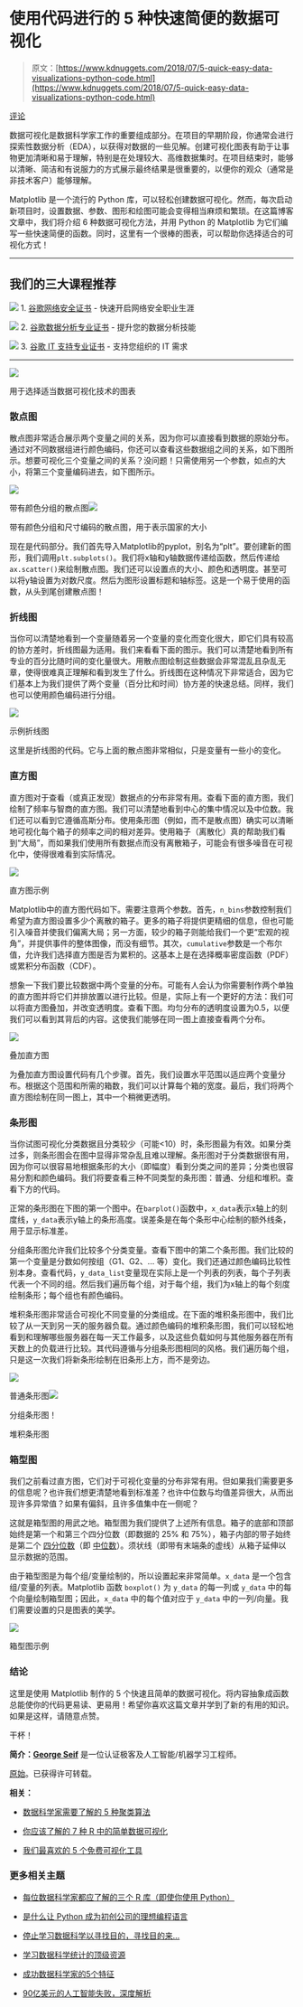 # 使用代码进行的 5 种快速简便的数据可视化

> 原文：[https://www.kdnuggets.com/2018/07/5-quick-easy-data-visualizations-python-code.html](https://www.kdnuggets.com/2018/07/5-quick-easy-data-visualizations-python-code.html)

[评论](#comments)

数据可视化是数据科学家工作的重要组成部分。在项目的早期阶段，你通常会进行探索性数据分析（EDA），以获得对数据的一些见解。创建可视化图表有助于让事物更加清晰和易于理解，特别是在处理较大、高维数据集时。在项目结束时，能够以清晰、简洁和有说服力的方式展示最终结果是很重要的，以便你的观众（通常是非技术客户）能够理解。

Matplotlib 是一个流行的 Python 库，可以轻松创建数据可视化。然而，每次启动新项目时，设置数据、参数、图形和绘图可能会变得相当麻烦和繁琐。在这篇博客文章中，我们将介绍 6 种数据可视化方法，并用 Python 的 Matplotlib 为它们编写一些快速简便的函数。同时，这里有一个很棒的图表，可以帮助你选择适合的可视化方式！

* * *

## 我们的三大课程推荐

![](../Images/0244c01ba9267c002ef39d4907e0b8fb.png) 1\. [谷歌网络安全证书](https://www.kdnuggets.com/google-cybersecurity) - 快速开启网络安全职业生涯

![](../Images/e225c49c3c91745821c8c0368bf04711.png) 2\. [谷歌数据分析专业证书](https://www.kdnuggets.com/google-data-analytics) - 提升您的数据分析技能

![](../Images/0244c01ba9267c002ef39d4907e0b8fb.png) 3\. [谷歌 IT 支持专业证书](https://www.kdnuggets.com/google-itsupport) - 支持您组织的 IT 需求

* * *

![](../Images/eef25e9517f17d752d40709640e45b00.png)

用于选择适当数据可视化技术的图表

### **散点图**

散点图非常适合展示两个变量之间的关系，因为你可以直接看到数据的原始分布。通过对不同数据组进行颜色编码，你还可以查看这些数据组之间的关系，如下图所示。想要可视化三个变量之间的关系？没问题！只需使用另一个参数，如点的大小，将第三个变量编码进去，如下图所示。

![](../Images/15137017f760bf8908a94d17f1522ab9.png)

带有颜色分组的散点图![](../Images/9f33455dc00799634d8f0c53533a92cf.png)

带有颜色分组和尺寸编码的散点图，用于表示国家的大小

现在是代码部分。我们首先导入Matplotlib的pyplot，别名为“plt”。要创建新的图形，我们调用`plt.subplots()`。我们将x轴和y轴数据传递给函数，然后传递给`ax.scatter()`来绘制散点图。我们还可以设置点的大小、颜色和透明度。甚至可以将y轴设置为对数尺度。然后为图形设置标题和轴标签。这是一个易于使用的函数，从头到尾创建散点图！

### **折线图**

当你可以清楚地看到一个变量随着另一个变量的变化而变化很大，即它们具有较高的协方差时，折线图最为适用。我们来看看下面的图示。我们可以清楚地看到所有专业的百分比随时间的变化量很大。用散点图绘制这些数据会非常混乱且杂乱无章，使得很难真正理解和看到发生了什么。折线图在这种情况下非常适合，因为它们基本上为我们提供了两个变量（百分比和时间）协方差的快速总结。同样，我们也可以使用颜色编码进行分组。

![](../Images/b8fa0297a7effc76060a527165a9fbce.png)

示例折线图

这里是折线图的代码。它与上面的散点图非常相似，只是变量有一些小的变化。

### **直方图**

直方图对于查看（或真正发现）数据点的分布非常有用。查看下面的直方图，我们绘制了频率与智商的直方图。我们可以清楚地看到中心的集中情况以及中位数。我们还可以看到它遵循高斯分布。使用条形图（例如，而不是散点图）确实可以清晰地可视化每个箱子的频率之间的相对差异。使用箱子（离散化）真的帮助我们看到“大局”，而如果我们使用所有数据点而没有离散箱子，可能会有很多噪音在可视化中，使得很难看到实际情况。

![](../Images/6bf5eabc9429ff934a4ae6453f9b071c.png)

直方图示例

Matplotlib中的直方图代码如下。需要注意两个参数。首先，`n_bins`参数控制我们希望为直方图设置多少个离散的箱子。更多的箱子将提供更精细的信息，但也可能引入噪音并使我们偏离大局；另一方面，较少的箱子则能给我们一个更“宏观的视角”，并提供事件的整体图像，而没有细节。其次，`cumulative`参数是一个布尔值，允许我们选择直方图是否为累积的。这基本上是在选择概率密度函数（PDF）或累积分布函数（CDF）。

想象一下我们要比较数据中两个变量的分布。可能有人会认为你需要制作两个单独的直方图并将它们并排放置以进行比较。但是，实际上有一个更好的方法：我们可以将直方图叠加，并改变透明度。查看下图。均匀分布的透明度设置为0.5，以便我们可以看到其背后的内容。这使我们能够在同一图上直接查看两个分布。

![](../Images/fccd5a3a4f137d0086914c063faa36bb.png)

叠加直方图

为叠加直方图设置代码有几个步骤。首先，我们设置水平范围以适应两个变量分布。根据这个范围和所需的箱数，我们可以计算每个箱的宽度。最后，我们将两个直方图绘制在同一图上，其中一个稍微更透明。

### **条形图**

当你试图可视化分类数据且分类较少（可能<10）时，条形图最为有效。如果分类过多，则条形图会在图中显得非常杂乱且难以理解。条形图对于分类数据很有用，因为你可以很容易地根据条形的大小（即幅度）看到分类之间的差异；分类也很容易分割和颜色编码。我们将要查看三种不同类型的条形图：普通、分组和堆积。查看下方的代码。

正常的条形图在下图的第一个图中。在`barplot()`函数中，`x_data`表示x轴上的刻度线，`y_data`表示y轴上的条形高度。误差条是在每个条形中心绘制的额外线条，用于显示标准差。

分组条形图允许我们比较多个分类变量。查看下图中的第二个条形图。我们比较的第一个变量是分数如何按组（G1、G2、... 等）变化。我们还通过颜色编码比较性别本身。查看代码，`y_data_list`变量现在实际上是一个列表的列表，每个子列表代表一个不同的组。然后我们遍历每个组，对于每个组，我们为x轴上的每个刻度绘制条形；每个组也有颜色编码。

堆积条形图非常适合可视化不同变量的分类组成。在下面的堆积条形图中，我们比较了从一天到另一天的服务器负载。通过颜色编码的堆积条形图，我们可以轻松地看到和理解哪些服务器在每一天工作最多，以及这些负载如何与其他服务器在所有天数上的负载进行比较。其代码遵循与分组条形图相同的风格。我们遍历每个组，只是这一次我们将新条形绘制在旧条形上方，而不是旁边。

![](../Images/78023abfdbdb84c01535503adb0ba437.png)

普通条形图![](../Images/b5d77008e065c243a231e7852537ddcb.png)

分组条形图！[](../Images/0c46029383b5aea7ca0f9d7d296f9829.png)

堆积条形图

### **箱型图**

我们之前看过直方图，它们对于可视化变量的分布非常有用。但如果我们需要更多的信息呢？也许我们想更清楚地看到标准差？也许中位数与均值差异很大，从而出现许多异常值？如果有偏斜，且许多值集中在一侧呢？

这就是箱型图的用武之地。箱型图为我们提供了上述所有信息。箱子的底部和顶部始终是第一个和第三个四分位数（即数据的 25% 和 75%），箱子内部的带子始终是第二个 [四分位数](https://en.wikipedia.org/wiki/Quartile)（即 [中位数](https://en.wikipedia.org/wiki/Median)）。须状线（即带有末端条的虚线）从箱子延伸以显示数据的范围。

由于箱型图是为每个组/变量绘制的，所以设置起来非常简单。`x_data` 是一个包含组/变量的列表。Matplotlib 函数 `boxplot()` 为 `y_data` 的每一列或 `y_data` 中的每个向量绘制箱型图；因此，`x_data` 中的每个值对应于 `y_data` 中的一列/向量。我们需要设置的只是图表的美学。

![](../Images/485a21c9085303e8c3ba807392c33560.png)

箱型图示例

### **结论**

这里是使用 Matplotlib 制作的 5 个快速且简单的数据可视化。将内容抽象成函数总能使你的代码更易读、更易用！希望你喜欢这篇文章并学到了新的有用的知识。如果是这样，请随意点赞。

干杯！

**简介：[George Seif](https://towardsdatascience.com/@george.seif94)** 是一位认证极客及人工智能/机器学习工程师。

[原始](https://towardsdatascience.com/5-quick-and-easy-data-visualizations-in-python-with-code-a2284bae952f)。已获得许可转载。

**相关：**

+   [数据科学家需要了解的 5 种聚类算法](/2018/06/5-clustering-algorithms-data-scientists-need-know.html)

+   [你应该了解的 7 种 R 中的简单数据可视化](/2018/06/7-simple-data-visualizations-should-know-r.html)

+   [我们最喜欢的 5 个免费可视化工具](/2018/07/5-favorite-open-source-visualization-tools.html)

### 更多相关主题

+   [每位数据科学家都应了解的三个 R 库（即使你使用 Python）](https://www.kdnuggets.com/2021/12/three-r-libraries-every-data-scientist-know-even-python.html)

+   [是什么让 Python 成为初创公司的理想编程语言](https://www.kdnuggets.com/2021/12/makes-python-ideal-programming-language-startups.html)

+   [停止学习数据科学以寻找目的，寻找目的来…](https://www.kdnuggets.com/2021/12/stop-learning-data-science-find-purpose.html)

+   [学习数据科学统计的顶级资源](https://www.kdnuggets.com/2021/12/springboard-top-resources-learn-data-science-statistics.html)

+   [成功数据科学家的5个特征](https://www.kdnuggets.com/2021/12/5-characteristics-successful-data-scientist.html)

+   [90亿美元的人工智能失败，深度解析](https://www.kdnuggets.com/2021/12/9b-ai-failure-examined.html)
